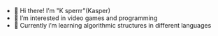 - 👋 Hi there! I’m "K sperrr"(Kasper)
- 👀 I’m interested in video games and programming
- 🌱 Currently i’m learning algorithmic structures in different languages
